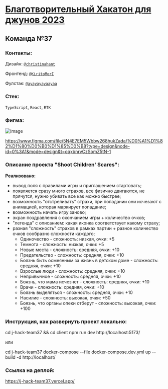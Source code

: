 # [Благотворительный Хакатон для джунов 2023](https://jun-hackaton-landing.vercel.app/)

## Команда №37

### Контакты:

Дизайн: [`@christinahant`](https://t.me/christinahant)

Фронтенд: [`@KiritoMorI`](https://t.me/KiritoMorI)

Фулстак: [`@ayayayayaayaa`](https://t.me/ayayayayaayaa)

### Стек:
`TypeScript`, `React`, `RTK`

### Фигма:
![image](https://github.com/eeershov/j-hack-team37/assets/150457630/3c3e841c-e1c9-4177-ab60-86c76d5bfd2a)

https://www.figma.com/file/5N4E7EM5Wbbw268hukZada/%D0%A1%D1%82%D1%80%D0%B0%D1%85%D0%B8?type=design&node-id=0%3A1&mode=design&t=oqxbnrvCzSomZ5tN-1

### Описание проекта **"Shoot Children' Scares"**:

**Реализовано:**
- вывод поля с правилами игры и приглашением стартовать;
- появляется сразу много страхов, все физично двигаются, не прячутся, нужно убивать все как можно быстрее;
- возможность "отстреливать" страхи, при попадании они исчезают с анимацией, которая маркирует попадание;
- возможность начать игру заново;
- экран поздравления с окончанием игры + количество очков;
- "легенда" с описанием: какая иконка соответствует какому страху;
- разная "сложность" страхов в рамках партии + разное количество очков сообразно сложности каждого;
  - Одиночество - сложность: низкая, очки: +5
  - Темнота - сложность: низкая, очки: +5
  - Новые места - сложность: средняя, очки: +10
  - Предательство - сложность: средняя, очки: +10
  - Боязнь быть осмеянным за жизнь в детском доме - сложность: средняя, очки: +10
  - Взрослые люди - сложность: средняя, очки: +10
  - Непривычное - сложность: средняя, очки: +10
  - Боязнь, что мама исчезнет - сложность: средняя, очки: +10
  - Врачи - сложность: средняя, очки: +10
  - Боязнь выделяться - сложность: средняя, очки: +10
  - Насилие - сложность: высокая, очки: +50
  - Боязнь, что органы опеки отберут - сложность: высокая, очки: +100

### Инструкция, как развернуть проект локально:

cd j-hack-team37 && cd client
npm run dev
http://localhost:5173/

или

cd j-hack-team37
docker-compose --file docker-compose.dev.yml up --build -d
http://localhost/

### Ссылка на деплой:
https://j-hack-team37.vercel.app/
